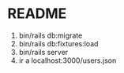 # README

1) bin/rails db:migrate
2) bin/rails db:fixtures:load
3) bin/rails server
4) ir a localhost:3000/users.json